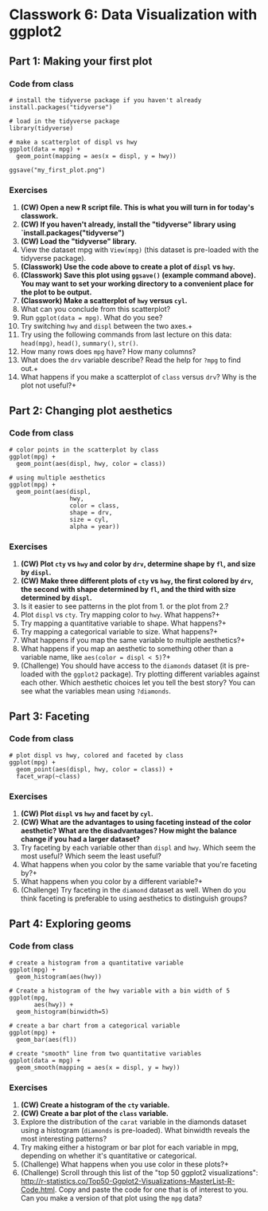 # Classwork 6: Data Visualization with ggplot2


## Part 1: Making your first plot

### Code from class

```
# install the tidyverse package if you haven't already
install.packages("tidyverse")

# load in the tidyverse package
library(tidyverse)

# make a scatterplot of displ vs hwy
ggplot(data = mpg) +
  geom_point(mapping = aes(x = displ, y = hwy))

ggsave("my_first_plot.png")
```

### Exercises
1. **(CW) Open a new R script file. This is what you will turn in for today's classwork.**
1. **(CW) If you haven't already, install the "tidyverse" library using `install.packages("tidyverse")**
1. **(CW) Load the "tidyverse" library.**
1. View the dataset mpg with `View(mpg)` (this dataset is pre-loaded with the tidyverse package).
1. **(Classwork) Use the code above to create a plot of `displ` vs `hwy`.**
1. **(Classwork) Save this plot using `ggsave()` (example command above). You may want to set your working directory to a convenient place for the plot to be output.**
1. **(Classwork) Make a scatterplot of `hwy` versus `cyl`.**
1. What can you conclude from this scatterplot?
1. Run `ggplot(data = mpg)`. What do you see?
1. Try switching `hwy` and `displ` between the two axes.+ 
1. Try using the following commands from last lecture on this data: `head(mpg)`, `head()`, `summary()`, `str()`. 
1. How many rows does `mpg` have? How many columns?
1. What does the `drv` variable describe? Read the help for `?mpg` to find out.+
1. What happens if you make a scatterplot of `class` versus `drv`? Why is the plot not useful?+
 
## Part 2: Changing plot aesthetics

### Code from class
```
# color points in the scatterplot by class
ggplot(mpg) +
  geom_point(aes(displ, hwy, color = class)) 

# using multiple aesthetics
ggplot(mpg) +
  geom_point(aes(displ, 
                 hwy, 
                 color = class, 
                 shape = drv, 
                 size = cyl,
                 alpha = year))

```

### Exercises
1. **(CW) Plot `cty` vs `hwy` and color by `drv`, determine shape by `fl`, and size by `displ`.**
1. **(CW) Make three different plots of `cty` vs `hwy`, the first colored by `drv`, the second with shape determined by `fl`, and the third with size determined by `displ`.**
1. Is it easier to see patterns in the plot from 1. or the plot from 2.?
1. Plot `displ` vs `cty`. Try mapping color to `hwy`. What happens?+
1. Try mapping a quantitative variable to shape. What happens?+
1. Try mapping a categorical variable to size. What happens?+
1. What happens if you map the same variable to multiple aesthetics?+
1. What happens if you map an aesthetic to something other than a variable name, like `aes(color = displ < 5)`?+
1. (Challenge) You should have access to the `diamonds` dataset (it is pre-loaded with the `ggplot2` package). Try plotting different variables against each other. Which aesthetic choices let you tell the best story? You can see what the variables mean using `?diamonds`. 


## Part 3: Faceting

### Code from class
```
# plot displ vs hwy, colored and faceted by class
ggplot(mpg) +
  geom_point(aes(displ, hwy, color = class)) +
  facet_wrap(~class)
```

### Exercises
1. **(CW) Plot `displ` vs `hwy` and facet by `cyl`.**
1. **(CW) What are the advantages to using faceting instead of the color aesthetic? What are the disadvantages? How might the balance change if you had a larger dataset?**
1. Try faceting by each variable other than `displ` and `hwy`. Which seem the most useful? Which seem the least useful?
1. What happens when you color by the same variable that you're faceting by?+
1. What happens when you color by a different variable?+
1. (Challenge) Try faceting in the `diamond` dataset as well. When do you think faceting is preferable to using aesthetics to distinguish groups?

## Part 4: Exploring geoms

### Code from class
```
# create a histogram from a quantitative variable
ggplot(mpg) +
  geom_histogram(aes(hwy))

# Create a histogram of the hwy variable with a bin width of 5
ggplot(mpg,
       aes(hwy)) +
  geom_histogram(binwidth=5)

# create a bar chart from a categorical variable
ggplot(mpg) +
  geom_bar(aes(fl))

# create "smooth" line from two quantitative variables
ggplot(data = mpg) +
  geom_smooth(mapping = aes(x = displ, y = hwy))
```

### Exercises
1. **(CW) Create a histogram of the `cty` variable.** 
1. **(CW) Create a bar plot of the `class` variable.**
1. Explore the distribution of the `carat` variable in the diamonds dataset using a histogram (`diamonds` is pre-loaded). What binwidth reveals the most interesting patterns?
1. Try making either a histogram or bar plot for each variable in mpg, depending on whether it's quantitative or categorical.
1. (Challenge) What happens when you use color in these plots?+
1. (Challenge) Scroll through this list of the "top 50 ggplot2 visualizations": http://r-statistics.co/Top50-Ggplot2-Visualizations-MasterList-R-Code.html. Copy and paste the code for one that is of interest to you. Can you make a version of that plot using the `mpg` data? 
